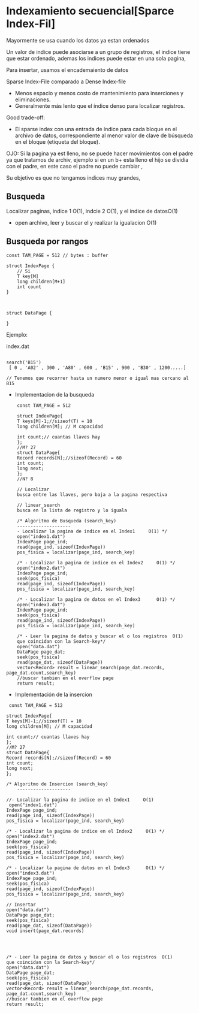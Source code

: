 # Indexamiento secuencial[Sparce Index-Fil]  
Mayormente se usa cuando los datos ya estan ordenados  

Un valor de indice puede asociarse a un grupo de registros, el indice tiene que estar ordenado, ademas los indices puede estar en una sola pagina,  

Para insertar, usamos el encademaiento de datos

Sparse Index-File comparado a Dense Index-file
- Menos espacio y menos costo de mantenimiento para inserciones y eliminaciones.  
- Generalmente más lento que el índice denso para localizar registros.  

Good trade-off:   
- El sparse index con una entrada de índice para cada bloque en el archivo de datos, correspondiente al menor valor de clave de búsqueda en el bloque (etiqueta del bloque).

OJO: Si la pagina ya est lleno, no se puede hacer movimientos con el padre ya que tratamos de archiv, ejemplo si en un b+ esta lleno el hijo se dividia con el padre, en este caso el padre no puede cambiar  ,


Su objetivo es que no tengamos indices muy grandes, 

## Busqueda  

Localizar paginas, indice 1 O(1), indcie 2 O(1), y el indice de datosO(1)

- open archivo, leer y buscar el y realizar la igualacion O(1)  



## Busqueda por rangos  

```
const TAM_PAGE = 512 // bytes : buffer

struct IndexPage {
    // Si 
    T key[M]
    long children[M+1]
    int count
}



struct DataPage {

}
```

Ejemplo:  

index.dat  
```

search('B15')
 [ 0 , 'A02' , 300 , 'A80' , 600 , 'B15' , 900 , 'B30' , 1200.....]

// Tenemos que recorrer hasta un numero menor o igual mas cercano al B15

```  
- Implementacion de la busqueda

```
    const TAM_PAGE = 512

    struct IndexPage{
    T keys[M]-1;//sizeof(T) = 10
    long children[M]; // M capacidad
    
    int count;// cuantas llaves hay
    };
    //M? 27
    struct DataPage{
    Record records[N];//sizeof(Record) = 60
    int count;
    long next;
    };
    //N? 8

    // Localizar
    busca entre las llaves, pero baja a la pagina respectiva

    // linear_search
    busca en la lista de registro y lo iguala

    /* Algoritmo de Busqueda (search_key)
    --------------------
    - Localizar la pagina de indice en el Index1     O(1) */
    open("index1.dat")
    IndexPage page_ind;
    read(page_ind, sizeof(IndexPage))
    pos_fisica = localizar(page_ind, search_key)   

    /* - Localizar la pagina de indice en el Index2     O(1) */
    open("index2.dat")   
    IndexPage page_ind;
    seek(pos_fisica)
    read(page_ind, sizeof(IndexPage))
    pos_fisica = localizar(page_ind, search_key)
    
    /* - Localizar la pagina de datos en el Index3      O(1) */
    open("index3.dat")   
    IndexPage page_ind;
    seek(pos_fisica)
    read(page_ind, sizeof(IndexPage))
    pos_fisica = localizar(page_ind, search_key)

    /* - Leer la pagina de datos y buscar el o los registros  O(1) 
    que coincidan con la Search-key*/
    open("data.dat")
    DataPage page_dat;
    seek(pos_fisica)
    read(page_dat, sizeof(DataPage))
    vector<Record> result = linear_search(page_dat.records, page_dat.count,search_key) 
    //buscar tambien en el overflow page
    return result;

```  

- Implementación de la insercion  

```
 const TAM_PAGE = 512

struct IndexPage{
T keys[M]-1;//sizeof(T) = 10
long children[M]; // M capacidad

int count;// cuantas llaves hay
};
//M? 27
struct DataPage{
Record records[N];//sizeof(Record) = 60
int count;
long next;
};

/* Algoritmo de Insercion (search_key)
    --------------------

//- Localizar la pagina de indice en el Index1     O(1) 
 open("index1.dat")
IndexPage page_ind;
read(page_ind, sizeof(IndexPage))
pos_fisica = localizar(page_ind, search_key)   

/* - Localizar la pagina de indice en el Index2     O(1) */
open("index2.dat")   
IndexPage page_ind;
seek(pos_fisica)
read(page_ind, sizeof(IndexPage))
pos_fisica = localizar(page_ind, search_key)

/* - Localizar la pagina de datos en el Index3      O(1) */
open("index3.dat")   
IndexPage page_ind;
seek(pos_fisica)
read(page_ind, sizeof(IndexPage))
pos_fisica = localizar(page_ind, search_key)

// Insertar
open("data.dat")
DataPage page_dat;
seek(pos_fisica)
read(page_dat, sizeof(DataPage))
void insert(page_dat.records)




/* - Leer la pagina de datos y buscar el o los registros  O(1) 
que coincidan con la Search-key*/
open("data.dat")
DataPage page_dat;
seek(pos_fisica)
read(page_dat, sizeof(DataPage))
vector<Record> result = linear_search(page_dat.records, page_dat.count,search_key) 
//buscar tambien en el overflow page
return result;



```